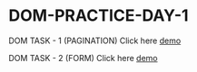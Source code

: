 # DOM-PRACTICE-DAY-1

DOM TASK - 1 (PAGINATION)
Click here [demo](https://dom-task-2.netlify.app/)

DOM TASK - 2 (FORM)
Click here [demo](https://dom-task-1.netlify.app/)
